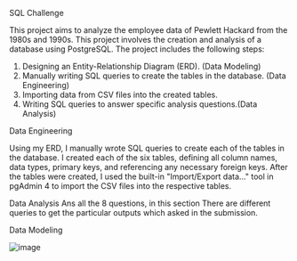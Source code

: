 SQL Challenge

This project aims to analyze the employee data of Pewlett Hackard from the 1980s and 1990s. This project involves the creation and analysis of a database using PostgreSQL. The project includes the following steps:
1.	Designing an Entity-Relationship Diagram (ERD). (Data Modeling) 
2.	Manually writing SQL queries to create the tables in the database. (Data Engineering)
3.	Importing data from CSV files into the created tables.
4.	Writing SQL queries to answer specific analysis questions.(Data Analysis)



Data Engineering

Using my ERD, I manually wrote SQL queries to create each of the tables in the database. 
I created each of the six tables, defining all column names, data types, primary keys, and referencing any necessary foreign keys. After the tables were created,
 I used the built-in "Import/Export data..." tool in pgAdmin 4 to import the CSV files into the respective tables.

Data Analysis
Ans all the 8 questions, in this section
There are different queries to get the particular outputs which asked in the submission.

Data Modeling 

 
![image](https://github.com/user-attachments/assets/b5d4d53a-58d0-442f-9691-6fa1c634a572)

